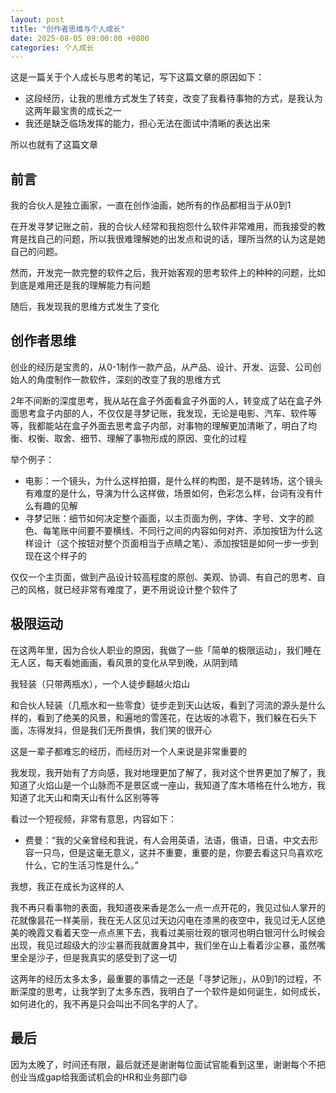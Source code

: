 ```yaml
---
layout: post
title: "创作者思维与个人成长"
date: 2025-08-05 09:00:00 +0800
categories: 个人成长
---
```

这是一篇关于个人成长与思考的笔记，写下这篇文章的原因如下：

- 这段经历，让我的思维方式发生了转变，改变了我看待事物的方式，是我认为这两年最宝贵的成长之一
- 我还是缺乏临场发挥的能力，担心无法在面试中清晰的表达出来

所以也就有了这篇文章
## 前言
我的合伙人是独立画家，一直在创作油画，她所有的作品都相当于从0到1

在开发寻梦记账之前，我的合伙人经常和我抱怨什么软件非常难用，而我接受的教育是找自己的问题，所以我很难理解她的出发点和说的话，理所当然的认为这是她自己的问题。

然而，开发完一款完整的软件之后，我开始客观的思考软件上的种种的问题，比如到底是难用还是我的理解能力有问题

随后，我发现我的思维方式发生了变化
## 创作者思维
创业的经历是宝贵的，从0-1制作一款产品，从产品、设计、开发、运营、公司创始人的角度制作一款软件，深刻的改变了我的思维方式

2年不间断的深度思考，我从站在盒子外面看盒子外面的人，转变成了站在盒子外面思考盒子内部的人，不仅仅是寻梦记账，我发现，无论是电影、汽车、软件等等，我都能站在盒子外面去思考盒子内部，对事物的理解更加清晰了，明白了均衡、权衡、取舍、细节、理解了事物形成的原因、变化的过程

举个例子：
- 电影：一个镜头，为什么这样拍摄，是什么样的构图，是不是转场，这个镜头有难度的是什么，导演为什么这样做，场景如何，色彩怎么样，台词有没有什么有趣的见解
- 寻梦记账：细节如何决定整个画面，以主页面为例，字体、字号、文字的颜色、每笔账中间要不要横线、不同行之间的内容如何对齐、添加按钮为什么这样设计（这个按钮对整个页面相当于点睛之笔）、添加按钮是如何一步一步到现在这个样子的

仅仅一个主页面，做到产品设计较高程度的原创、美观、协调、有自己的思考、自己的风格，就已经非常有难度了，更不用说设计整个软件了
## 极限运动
在这两年里，因为合伙人职业的原因，我做了一些「简单的极限运动」，我们睡在无人区，每天看她画画，看风景的变化从早到晚，从阴到晴

我轻装（只带两瓶水），一个人徒步翻越火焰山

和合伙人轻装（几瓶水和一些零食）徒步走到天山达坂，看到了河流的源头是什么样的，看到了绝美的风景，和遍地的雪莲花，在达坂的冰雹下，我们躲在石头下面，冻得发抖，但是我们无所畏惧，我们笑的很开心

这是一辈子都难忘的经历，而经历对一个人来说是非常重要的

我发现，我开始有了方向感，我对地理更加了解了，我对这个世界更加了解了，我知道了火焰山是一个山脉而不是景区或一座山，我知道了库木塔格在什么地方，我知道了北天山和南天山有什么区别等等

看过一个短视频，非常有意思，内容如下：
- 费曼：“我的父亲曾经和我说，有人会用英语，法语，俄语，日语，中文去形容一只鸟，但是这毫无意义，这并不重要，重要的是，你要去看这只鸟喜欢吃什么，它的生活习性是什么。”

我想，我正在成长为这样的人

我不再只看事物的表面，我知道夜来香是怎么一点一点开花的，我见过仙人掌开的花就像昙花一样美丽，我在无人区见过天边闪电在漆黑的夜空中，我见过无人区绝美的晚霞又看着天空一点点黑下去，我看过美丽壮观的银河也明白银河什么时候会出现，我见过超级大的沙尘暴而我就置身其中，我们坐在山上看着沙尘暴，虽然嘴里全是沙子，但是我真实的感受到了这一切

这两年的经历太多太多，最重要的事情之一还是「寻梦记账」，从0到1的过程，不断深度的思考，让我学到了太多东西，我明白了一个软件是如何诞生，如何成长，如何进化的，我不再是只会叫出不同名字的人了。
## 最后
因为太晚了，时间还有限，最后就还是谢谢每位面试官能看到这里，谢谢每个不把创业当成gap给我面试机会的HR和业务部门😄
